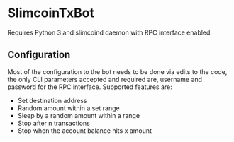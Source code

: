 # SlimcoinTxBot
Requires Python 3 and slimcoind daemon with RPC interface enabled.

## Configuration
Most of the configuration to the bot needs to be done via edits to
the code, the only CLI parameters accepted and required are, username
and password for the RPC interface. Supported features are:

- Set destination address
- Random amount within a set range
- Sleep by a random amount within a range
- Stop after n transactions
- Stop when the account balance hits x amount
